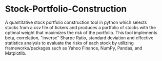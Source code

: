 # Stock-Portfolio-Construction

A quantitative stock portfolio construction tool in python which selects stocks from a csv file of tickers and produces a portfolio of stocks with the optimal weight that maximizes the risk of the portfolio. This tool implements beta, correlation, "inverse" Sharpe Ratio, standard deviation and effective statistics analysis to evaluate the risks of each stock by utilizing frameworks/packages such as Yahoo Finance, NumPy, Pandas, and Matplotlib.
